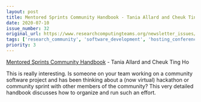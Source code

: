 ```yaml
---
layout: post
title: Mentored Sprints Community Handbook - Tania Allard and Cheuk Ting Ho
date: 2020-07-10
issue_number: 32
original_url: https://www.researchcomputingteams.org/newsletter_issues/0032
tags: ['research_community', 'software_development', 'hosting_conferences_events']
priority: 3
---
```


<!-- markdownlint-disable MD033 -->
<!-- markdownlint-disable MD041 -->
<!-- markdownlint-disable MD049 -->

[Mentored Sprints Community Handbook](https://github.com/pycon-mentored-sprints/community-handbook) - Tania Allard and Cheuk Ting Ho

This is really interesting.  Is someone on your team working on a community software project and has been thinking about a (now virtual) hackathon or community sprint with other members of the community?  This very detailed handbook discusses how to organize and run such an effort.